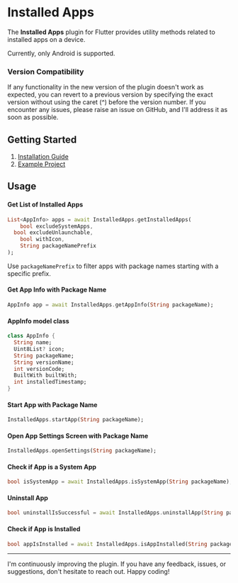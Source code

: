 # Installed Apps

The **Installed Apps** plugin for Flutter provides utility methods related to installed apps on a
device.

Currently, only Android is supported.

### Version Compatibility

If any functionality in the new version of the plugin doesn't work as expected, you can revert to a
previous version by specifying the exact version without using the caret (^) before the version
number. If you encounter any issues, please raise an issue on GitHub, and I'll address it as soon as
possible.

## Getting Started

1. [Installation Guide](https://pub.dev/packages/installed_apps/install)
2. [Example Project](https://github.com/sharmadhiraj/installed_apps/tree/master/example)

## Usage

#### Get List of Installed Apps

``` dart
List<AppInfo> apps = await InstalledApps.getInstalledApps(
	bool excludeSystemApps,
  bool excludeUnlaunchable,
	bool withIcon,
	String packageNamePrefix
);
```

Use `packageNamePrefix` to filter apps with package names starting with a specific prefix.

#### Get App Info with Package Name

``` dart
AppInfo app = await InstalledApps.getAppInfo(String packageName);
```

#### AppInfo model class

``` dart
class AppInfo {
  String name;
  Uint8List? icon;
  String packageName;
  String versionName;
  int versionCode;
  BuiltWith builtWith;
  int installedTimestamp;
}
```

#### Start App with Package Name

``` dart
InstalledApps.startApp(String packageName);
```

#### Open App Settings Screen with Package Name

``` dart
InstalledApps.openSettings(String packageName);
```

#### Check if App is a System App

``` dart
bool isSystemApp = await InstalledApps.isSystemApp(String packageName);
```

#### Uninstall App

``` dart
bool uninstallIsSuccessful = await InstalledApps.uninstallApp(String packageName);
```

#### Check if App is Installed

``` dart 
bool appIsInstalled = await InstalledApps.isAppInstalled(String packageName);
```

<hr/>

I'm continuously improving the plugin. If you have any feedback, issues, or suggestions, don't
hesitate to reach out. Happy coding!
